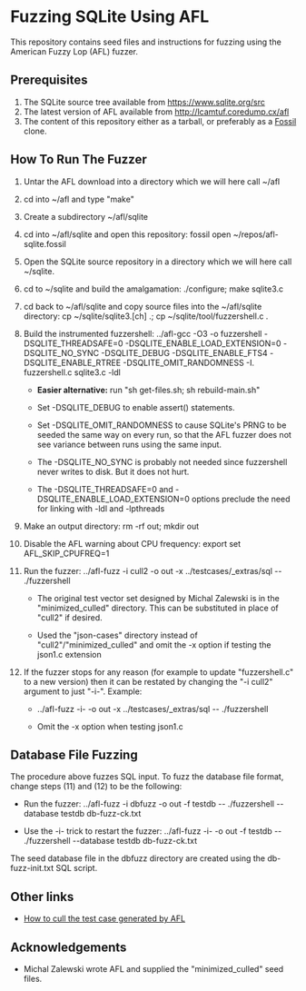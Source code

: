 # Fuzzing SQLite Using AFL

This repository contains seed files and instructions for fuzzing using the
American Fuzzy Lop (AFL) fuzzer.

## Prerequisites

  1.  The SQLite source tree available from <https://www.sqlite.org/src>
  2.  The latest version of AFL available from <http://lcamtuf.coredump.cx/afl>
  3.  The content of this repository either as a tarball, or preferably as
      a [Fossil](https://www.fossil-scm.org/) clone.

## How To Run The Fuzzer

  1.  Untar the AFL download into a directory which we will here call ~/afl

  2.  cd into ~/afl and type "make"

  3.  Create a subdirectory ~/afl/sqlite

  4.  cd into ~/afl/sqlite and open this repository:
      fossil open ~/repos/afl-sqlite.fossil

  5.  Open the SQLite source repository in a directory which we will here
      call ~/sqlite.

  6.  cd to ~/sqlite and build the amalgamation:
      ./configure; make sqlite3.c

  7.  cd back to ~/afl/sqlite and copy source files into the ~/afl/sqlite
      directory:  cp ~/sqlite/sqlite3.[ch] .; cp ~/sqlite/tool/fuzzershell.c .

  8.  Build the instrumented fuzzershell:
      ../afl-gcc -O3 -o fuzzershell -DSQLITE\_THREADSAFE=0 -DSQLITE\_ENABLE\_LOAD\_EXTENSION=0 -DSQLITE\_NO\_SYNC -DSQLITE\_DEBUG -DSQLITE\_ENABLE\_FTS4 -DSQLITE\_ENABLE\_RTREE -DSQLITE\_OMIT\_RANDOMNESS -I. fuzzershell.c sqlite3.c -ldl

      -  <b>Easier alternative:</b> run "sh get-files.sh; sh rebuild-main.sh"

      -  Set -DSQLITE\_DEBUG to enable assert() statements.

      -  Set -DSQLITE\_OMIT\_RANDOMNESS to cause SQLite's PRNG to be seeded the
         same way on every run, so that the AFL fuzzer does not see variance
         between runs using the same input.

      -  The -DSQLITE\_NO\_SYNC is probably not needed since fuzzershell never
         writes to disk.  But it does not hurt.

      -  The -DSQLITE\_THREADSAFE=0 and -DSQLITE\_ENABLE\_LOAD\_EXTENSION=0
         options preclude the need for linking with -ldl and -lpthreads

  9.  Make an output directory:  rm -rf out; mkdir out

  10.  Disable the AFL warning about CPU frequency:
       export set AFL\_SKIP\_CPUFREQ=1

  11.  Run the fuzzer:
       ../afl-fuzz -i cull2 -o out -x ../testcases/\_extras/sql -- ./fuzzershell

       -  The original test vector set designed by Michal Zalewski is in the
          "minimized\_culled" directory.  This can be substituted in place
          of "cull2" if desired.

       -  Used the "json-cases" directory instead of "cull2"/"minimized\_culled"
          and omit the -x option if testing the json1.c extension

  12.  If the fuzzer stops for any reason (for example to update
       "fuzzershell.c" to a new version) then it can be restated by changing
       the "-i cull2" argument to just "-i-".  Example:

       -  ../afl-fuzz -i- -o out -x ../testcases/\_extras/sql -- ./fuzzershell

       -  Omit the -x option when testing json1.c


## Database File Fuzzing

The procedure above fuzzes SQL input.  To fuzz the database file format,
change steps (11) and (12) to be the following:

  *   Run the fuzzer:
       ../afl-fuzz -i dbfuzz -o out -f testdb -- ./fuzzershell --database testdb db-fuzz-ck.txt

  *   Use the -i- trick to restart the fuzzer:
       ../afl-fuzz -i- -o out -f testdb -- ./fuzzershell --database testdb db-fuzz-ck.txt


The seed database file in the dbfuzz directory are created using
the db-fuzz-init.txt SQL script.

## Other links

  *   [How to cull the test case generated by AFL](./culling.md)

## Acknowledgements

  *  Michal Zalewski wrote AFL and supplied the "minimized\_culled" seed files.
